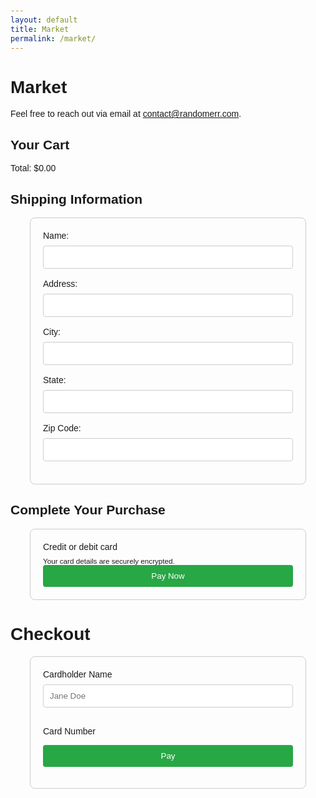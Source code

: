 ```yaml
---
layout: default
title: Market
permalink: /market/
---
```


# Market

Feel free to reach out via email at [contact@randomerr.com](mailto:contact@randomerr.com).





<title>Secure Checkout</title>

<!-- Checkout CSS -->
<!-- Stripe-specific CSS -->
<link rel="stylesheet" href="{{ site.baseurl }}/assets/css/checkout.css" />
<link rel="stylesheet" href="{{ site.baseurl }}/assets/css/stripe.css" />
<script src="/Randomerr/server/combined_checkout.js"></script>
<script src="/Randomerr/server/server.js"></script>

<!-- Stripe JS -->
<script src="https://js.stripe.com/v3/"></script>

<body>
<main class="checkout-container">
<!-- Cart Summary Section -->
<section id="cart-summary">
<h2>Your Cart</h2>
<div id="cart-items">
<!-- Cart items will be dynamically populated here -->
</div>
<div class="checkout-summary">
<div id="cart-total">Total: $0.00</div>
</div>
</section>

<!-- Shipping Information Section -->
<section id="shipping-info">
<h2>Shipping Information</h2>
<form id="shipping-form">
<div class="form-group">
<label for="name">Name:</label>
<input type="text" id="name" name="name" required />
</div>
<div class="form-group">
<label for="address">Address:</label>
<input type="text" id="address" name="address" required />
</div>
<div class="form-group">
<label for="city">City:</label>
<input type="text" id="city" name="city" required />
</div>
<div class="form-group">
<label for="state">State:</label>
<input type="text" id="state" name="state" required />
</div>
<div class="form-group">
<label for="zip">Zip Code:</label>
<input type="text" id="zip" name="zip" required />
</div>
</form>
</section>

<!-- Payment Section -->
<section class="payment-container">
<h2>Complete Your Purchase</h2>
<form id="payment-form" aria-label="Payment Form">
<div class="form-group">
<label for="card-element" class="form-label">Credit or debit card</label>
<div id="card-element" class="card-input"></div>
<small id="card-help" class="form-text">Your card details are securely encrypted.</small>
</div>
<button id="submit-button" aria-label="Pay Now">Pay Now</button>
<div id="spinner" class="spinner hidden" aria-hidden="true"></div>
<div id="card-errors" role="alert" aria-live="polite"></div>
</form>
</section>




<!DOCTYPE html>
<html lang="en">
<head>
<meta charset="UTF-8" />
<meta name="viewport" content="width=device-width, initial-scale=1.0" />
<title>Checkout</title>
<style>
body {
font-family: Arial, sans-serif;
margin: 0;
padding: 20px;
}
form {
max-width: 400px;
margin: 0 auto;
padding: 20px;
border: 1px solid #ccc;
border-radius: 8px;
}
label {
display: block;
margin-bottom: 8px;
}
input {
width: 100%;
padding: 10px;
margin-bottom: 16px;
border-radius: 4px;
border: 1px solid #ccc;
}
button {
padding: 10px;
background-color: #28a745;
color: white;
border: none;
cursor: pointer;
width: 100%;
border-radius: 4px;
}
</style>
<script src="https://js.stripe.com/v3/"></script>
</head>
<body>
<h1>Checkout</h1>
<form id="payment-form">
<label for="cardholder-name">Cardholder Name</label>
<input id="cardholder-name" type="text" placeholder="Jane Doe" required />

<label for="card-number">Card Number</label>
<div id="card-element"></div>

<button id="submit">Pay</button>
</form>

<script>
var stripe = Stripe("your-publishable-key-here");
var elements = stripe.elements();
var card = elements.create("card");
card.mount("#card-element");

var form = document.getElementById("payment-form");
form.addEventListener("submit", function (event) {
event.preventDefault();

stripe.createToken(card).then(function (result) {
if (result.error) {
// Show error in payment form
alert(result.error.message);
} else {
// Send the token to your server or payment gateway
alert("Token created: " + result.token.id);
}
});
});
</script>
</body>
</html>
